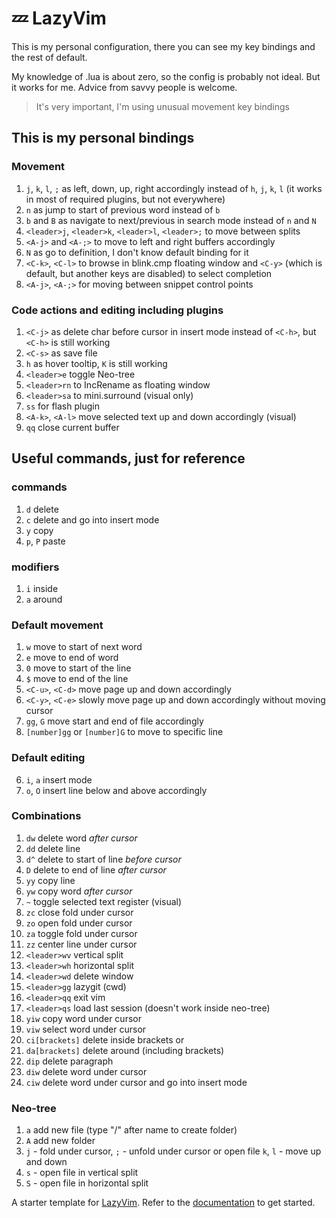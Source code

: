 # 💤 LazyVim

This is my personal configuration, there you can see my key bindings and the rest of default.

My knowledge of .lua is about zero, so the config is probably not ideal. But it works for me.
Advice from savvy people is welcome.

> It's very important, I'm using unusual movement key bindings

## This is my personal bindings

### Movement

1. `j`, `k`, `l`, `;` as left, down, up, right accordingly instead of `h`, `j`, `k`, `l` (it works in most of required plugins, but not everywhere)
2. `n` as jump to start of previous word instead of `b`
3. `b` and `B` as navigate to next/previous in search mode instead of `n` and `N`
4. `<leader>j`, `<leader>k`, `<leader>l`, `<leader>;` to move between splits
5. `<A-j>` and `<A-;>` to move to left and right buffers accordingly
6. `N` as go to definition, I don't know default binding for it
7. `<C-k>`, `<C-l>` to browse in blink.cmp floating window and `<C-y>` (which is default, but another keys are disabled) to select completion
8. `<A-j>`, `<A-;>` for moving between snippet control points

### Code actions and editing including plugins

1. `<C-j>` as delete char before cursor in insert mode instead of `<C-h>`, but `<C-h>` is still working
2. `<C-s>` as save file
3. `h` as hover tooltip, `K` is still working
4. `<leader>e` toggle Neo-tree
5. `<leader>rn` to IncRename as floating window
6. `<leader>sa` to mini.surround (visual only)
7. `ss` for flash plugin
8. `<A-k>`, `<A-l>` move selected text up and down accordingly (visual)
9. `qq` close current buffer

## Useful commands, just for reference

### commands

1. `d` delete
2. `c` delete and go into insert mode
3. `y` copy
4. `p`, `P` paste

### modifiers

1. `i` inside
2. `a` around

### Default movement

1. `w` move to start of next word
2. `e` move to end of word
3. `0` move to start of the line
4. `$` move to end of the line
5. `<C-u>`, `<C-d>` move page up and down accordingly
6. `<C-y>`, `<C-e>` slowly move page up and down accordingly without moving cursor
7. `gg`, `G` move start and end of file accordingly
8. `[number]gg` or `[number]G` to move to specific line

### Default editing

6. `i`, `a` insert mode
7. `o`, `O` insert line below and above accordingly

### Combinations

1. `dw` delete word _after cursor_
2. `dd` delete line
3. `d^` delete to start of line _before cursor_
4. `D` delete to end of line _after cursor_
5. `yy` copy line
6. `yw` copy word _after cursor_
7. `~` toggle selected text register (visual)
8. `zc` close fold under cursor
9. `zo` open fold under cursor
10. `za` toggle fold under cursor
11. `zz` center line under cursor
12. `<leader>wv` vertical split
13. `<leader>wh` horizontal split
14. `<leader>wd` delete window
15. `<leader>gg` lazygit (cwd)
16. `<leader>qq` exit vim
17. `<leader>qs` load last session (doesn't work inside neo-tree)
18. `yiw` copy word under cursor
19. `viw` select word under cursor
20. `ci[brackets]` delete inside brackets or
21. `da[brackets]` delete around (including brackets)
22. `dip` delete paragraph
23. `diw` delete word under cursor
24. `ciw` delete word under cursor and go into insert mode

### Neo-tree

1. `a` add new file (type "/" after name to create folder)
2. `A` add new folder
3. `j` - fold under cursor,
   `;` - unfold under cursor or open file
   `k`, `l` - move up and down
4. `s` - open file in vertical split
5. `S` - open file in horizontal split

A starter template for [LazyVim](https://github.com/LazyVim/LazyVim).
Refer to the [documentation](https://lazyvim.github.io/installation) to get started.
